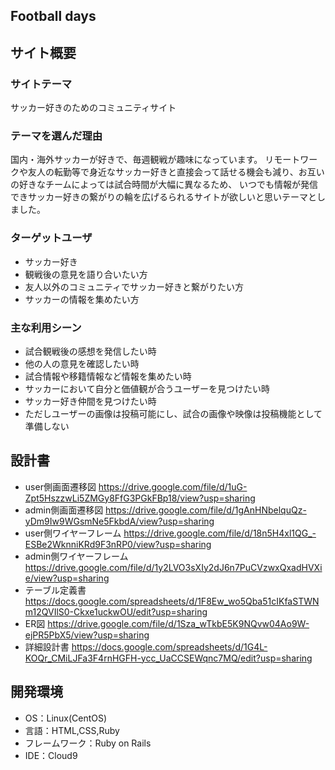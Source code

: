 ## Football days

## サイト概要
### サイトテーマ
サッカー好きのためのコミュニティサイト

### テーマを選んだ理由
国内・海外サッカーが好きで、毎週観戦が趣味になっています。
リモートワークや友人の転勤等で身近なサッカー好きと直接会って話せる機会も減り、お互いの好きなチームによっては試合時間が大幅に異なるため、
いつでも情報が発信できサッカー好きの繋がりの輪を広げるられるサイトが欲しいと思いテーマとしました。

### ターゲットユーザ
- サッカー好き
- 観戦後の意見を語り合いたい方
- 友人以外のコミュニティでサッカー好きと繋がりたい方
- サッカーの情報を集めたい方

### 主な利用シーン
- 試合観戦後の感想を発信したい時
- 他の人の意見を確認したい時
- 試合情報や移籍情報など情報を集めたい時
- サッカーにおいて自分と価値観が合うユーザーを見つけたい時
- サッカー好き仲間を見つけたい時
- ただしユーザーの画像は投稿可能にし、試合の画像や映像は投稿機能として準備しない

## 設計書
- user側画面遷移図 https://drive.google.com/file/d/1uG-Zpt5HszzwLi5ZMGy8FfG3PGkFBp18/view?usp=sharing
- admin側画面遷移図 https://drive.google.com/file/d/1gAnHNbelquQz-yDm9Iw9WGsmNe5FkbdA/view?usp=sharing
- user側ワイヤーフレーム https://drive.google.com/file/d/18n5H4xl1QG_-ESBe2WknniKRd9F3nRP0/view?usp=sharing
- admin側ワイヤーフレーム https://drive.google.com/file/d/1y2LVO3sXIy2dJ6n7PuCVzwxQxadHVXie/view?usp=sharing
- テーブル定義書 https://docs.google.com/spreadsheets/d/1F8Ew_wo5Qba51cIKfaSTWNm12QVIlS0-Ckxe1uckwOU/edit?usp=sharing
- ER図 https://drive.google.com/file/d/1Sza_wTkbE5K9NQvw04Ao9W-ejPR5PbX5/view?usp=sharing
- 詳細設計書 https://docs.google.com/spreadsheets/d/1G4L-KOQr_CMiLJFa3F4rnHGFH-ycc_UaCCSEWqnc7MQ/edit?usp=sharing


## 開発環境
- OS：Linux(CentOS)
- 言語：HTML,CSS,Ruby
- フレームワーク：Ruby on Rails
- IDE：Cloud9

